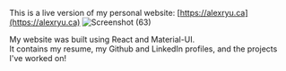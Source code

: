 This is a live version of my personal website:
[https://alexryu.ca](https://alexryu.ca)
![Screenshot (63)](https://user-images.githubusercontent.com/28266072/83982630-2ededc80-a8f6-11ea-9fde-40626beb5746.png)

My website was built using React and Material-UI.  
It contains my resume, my Github and LinkedIn profiles, and the projects I've worked on!
